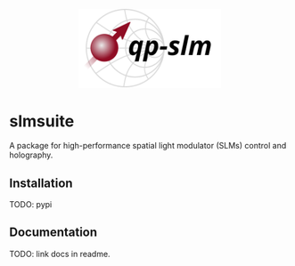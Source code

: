 <p align="center">
<img src="docs/static/qp-slm.svg" width="256">
</p>

# slmsuite
A package for high-performance spatial light modulator (SLMs) control and holography.

## Installation
TODO: pypi

## Documentation
TODO: link docs in readme.